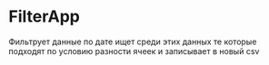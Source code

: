 # FilterApp

Фильтрует данные по дате
ищет среди этих данных те которые подходят по условию разности ячеек и записывает в новый csv
